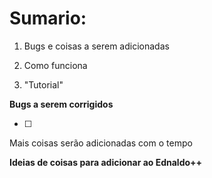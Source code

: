 # Sumario:

1.  Bugs e coisas a serem adicionadas

2.  Como funciona

3. "Tutorial"





**Bugs a serem corrigidos**



- [ ] 



Mais coisas serão adicionadas com o tempo

**Ideias de coisas para adicionar ao Ednaldo++**
